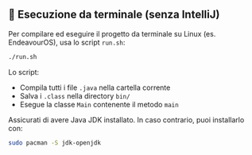 ## 🔧 Esecuzione da terminale (senza IntelliJ)

Per compilare ed eseguire il progetto da terminale su Linux (es. EndeavourOS), usa lo script `run.sh`:

```bash
./run.sh
```

Lo script:

* Compila tutti i file `.java` nella cartella corrente
* Salva i `.class` nella directory `bin/`
* Esegue la classe `Main` contenente il metodo `main`

Assicurati di avere Java JDK installato. In caso contrario, puoi installarlo con:

```bash
sudo pacman -S jdk-openjdk
```
